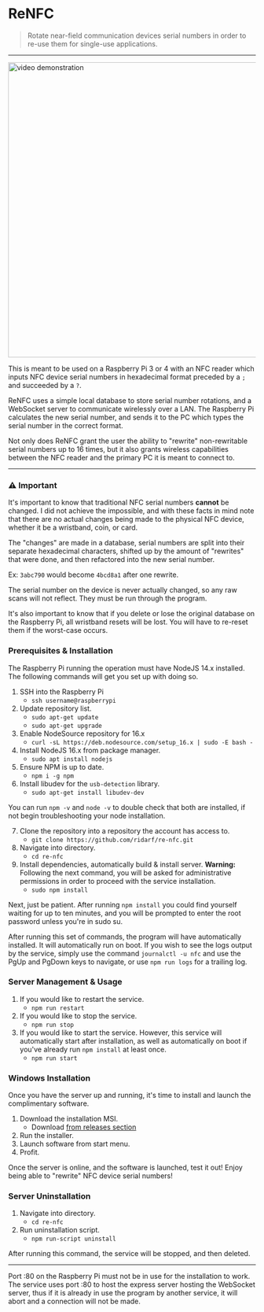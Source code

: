
# ReNFC 
> Rotate near-field communication devices serial numbers in order to re-use them for single-use applications. 
___

<img src="https://i.imgur.com/cq1ZuDr.gif" alt="video demonstration" width="600" />

This is meant to be used on a Raspberry Pi 3 or 4 with an NFC reader which inputs NFC device serial numbers in hexadecimal format preceded by a `;` and succeeded by a `?`.

ReNFC uses a simple local database to store serial number rotations, and a WebSocket server to communicate wirelessly over a LAN. The Raspberry Pi calculates the new serial number, and sends it to the PC which types the serial number in the correct format.

Not only does ReNFC grant the user the ability to "rewrite" non-rewritable serial numbers up to 16 times, but it also grants wireless capabilities between the NFC reader and the primary PC it is meant to connect to. 

___
### ⚠️ Important
It's important to know that traditional NFC serial numbers **cannot** be changed. I did not achieve the impossible, and with these facts in mind note that there are no actual changes being made to the physical NFC device, whether it be a wristband, coin, or card. 

The "changes" are made in a database, serial numbers are split into their separate hexadecimal characters, shifted up by the amount of "rewrites" that were done, and then refactored into the new serial number. 

Ex: `3abc790` would become `4bcd8a1` after one rewrite.

The serial number on the device is never actually changed, so any raw scans will not reflect. They must be run through the program.

It's also important to know that if you delete or lose the original database on the Raspberry Pi, all wristband resets will be lost. You will have to re-reset them if the worst-case occurs.

### Prerequisites & Installation

The Raspberry Pi running the operation must have NodeJS 14.x installed. The following commands will get you set up with doing so.
1. SSH into the Raspberry Pi
	* `ssh username@raspberrypi`
2. Update repository list.
	* `sudo apt-get update`
	* `sudo apt-get upgrade`
3. Enable NodeSource repository for 16.x
	* `curl -sL https://deb.nodesource.com/setup_16.x | sudo -E bash -`
4. Install NodeJS 16.x from package manager.
	* `sudo apt install nodejs`
5. Ensure NPM is up to date.
	* `npm i -g npm`
6. Install libudev for the `usb-detection` library.
	* `sudo apt-get install libudev-dev`
	
You can run `npm -v` and `node -v` to double check that both are installed, if not begin troubleshooting your node installation. 

7. Clone the repository into a repository the account has access to.
	* `git clone https://github.com/ridarf/re-nfc.git`
8. Navigate into directory.
	* `cd re-nfc`
9. Install dependencies, automatically build & install server.
	 **Warning:** Following the next command, you will be asked for administrative permissions in order to proceed with the service installation.
	* `sudo npm install`

Next, just be patient. After running `npm install` you could find yourself waiting for up to ten minutes, and you will be prompted to enter the root password unless you're in sudo su.

After running this set of commands, the program will have automatically installed. It will automatically run on boot. If you wish to see the logs output by the service, simply use the command `journalctl -u nfc` and use the PgUp and PgDown keys to navigate, or use `npm run logs` for a trailing log.

### Server Management & Usage

1. If you would like to restart the service.
	* `npm run restart`
2. If you would like to stop the service.
	* `npm run stop`
3. If you would like to start the service. However, this service will automatically start after installation, as well as automatically on boot if you've already run `npm install` at least once.
	* `npm run start`

### Windows Installation
Once you have the server up and running, it's time to install and launch the complimentary software.

1. Download the installation MSI.
	* Download [from releases section](https://github.com/ridarf/re-nfc/releases/download/v0.2-alpha/ReNFC.msi)
2. Run the installer.
3. Launch software from start menu. 
4. Profit.

Once the server is online, and the software is launched, test it out! Enjoy being able to "rewrite" NFC device serial numbers!

### Server Uninstallation
1. Navigate into directory. 
	* `cd re-nfc`
2. Run uninstallation script.
	* `npm run-script uninstall` 

After running this command, the service will be stopped, and then deleted.
___
Port :80 on the Raspberry Pi must not be in use for the installation to work. The service uses port :80 to host the express server hosting the WebSocket server, thus if it is already in use the program by another service, it will abort and a connection will not be made.
